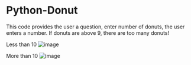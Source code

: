 # Python-Donut

This code provides the user a question, enter number of donuts, the user enters a number.
If donuts are above 9, there are too many donuts!

Less than 10
![image](https://i.postimg.cc/L4zbnVxc/less-than-10.png)

More than 10
![image](https://i.postimg.cc/vHbS96jc/too-many.png)
